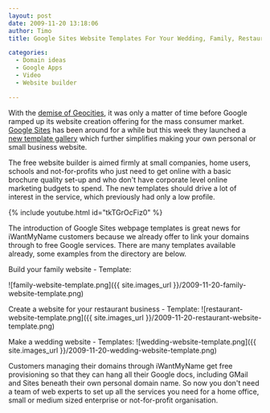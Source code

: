 ```yaml
---
layout: post
date: 2009-11-20 13:18:06
author: Timo
title: Google Sites Website Templates For Your Wedding, Family, Restaurant & More

categories:
  - Domain ideas
  - Google Apps
  - Video
  - Website builder

---
```


With the [demise of Geocities](https://iwantmyname.com/blog/2009/08/website-hosting-alternatives-to-your-geocities-page.htm), it was only a matter of time before Google ramped up its website creation offering for the mass consumer market. [Google Sites](http://sites.google.com) has been around for a while but this week they launched a [new template gallery](http://googledocs.blogspot.com/2009/11/get-started-with-google-sites-templates.html) which further simplifies making your own personal or small business website.

The free website builder is aimed firmly at small companies, home users, schools and not-for-profits who just need to get online with a basic brochure quality set-up and who don't have corporate level online marketing budgets to spend. The new templates  should drive a lot of interest in the service, which previously had only a low profile.

{% include youtube.html id="tkTGrOcFiz0" %}

The introduction of Google Sites webpage templates is great news for iWantMyName customers because we already offer to link your domains through to free Google services. There are many templates available already, some examples from the directory are below.

Build your family website - Template:

![family-website-template.png]({{ site.images_url }}/2009-11-20-family-website-template.png)

Create a website for your restaurant business - Template:
![restaurant-website-template.png]({{ site.images_url }}/2009-11-20-restaurant-website-template.png)

Make a wedding website - Templates:
![wedding-website-template.png]({{ site.images_url }}/2009-11-20-wedding-website-template.png)

Customers managing their domains through iWantMyName get free provisioning so that they can hang all their Google docs, including GMail and Sites beneath their own personal domain name. So now you don't need a team of web experts to set up all the services you need for a home office, small or medium sized enterprise or not-for-profit organisation.

